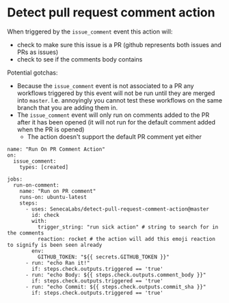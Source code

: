 # Detect pull request comment action


When triggered by the `issue_comment` event this action will:
- check to make sure this issue is a PR (github represents both issues and PRs as issues)
- check to see if the comments body contains  

Potential gotchas:
- Because the `issue_comment` event is not associated to a PR any workflows triggered by this event will not be run until they are merged into `master`. I.e. annoyingly you cannot test these workflows on the same branch that you are adding them in. 
- The `issue_comment` event will only run on comments added to the PR after it has been opened (it will not run for the default comment added when the PR is opened)
  - The action doesn't support the default PR comment yet either


```ylm
name: "Run On PR Comment Action"
on:
  issue_comment:
    types: [created]

jobs:
  run-on-comment:
    name: "Run on PR comment"
    runs-on: ubuntu-latest
    steps:
      - uses: SenecaLabs/detect-pull-request-comment-action@master
        id: check
        with:
          trigger_string: "run sick action" # string to search for in the comments
          reaction: rocket # the action will add this emoji reaction to signify is been seen already
        env:
          GITHUB_TOKEN: "${{ secrets.GITHUB_TOKEN }}"
      - run: "echo Ran it!"
        if: steps.check.outputs.triggered == 'true'
      - run: "echo Body: ${{ steps.check.outputs.comment_body }}"
        if: steps.check.outputs.triggered == 'true'
      - run: "echo Commit: ${{ steps.check.outputs.commit_sha }}"
        if: steps.check.outputs.triggered == 'true'
```